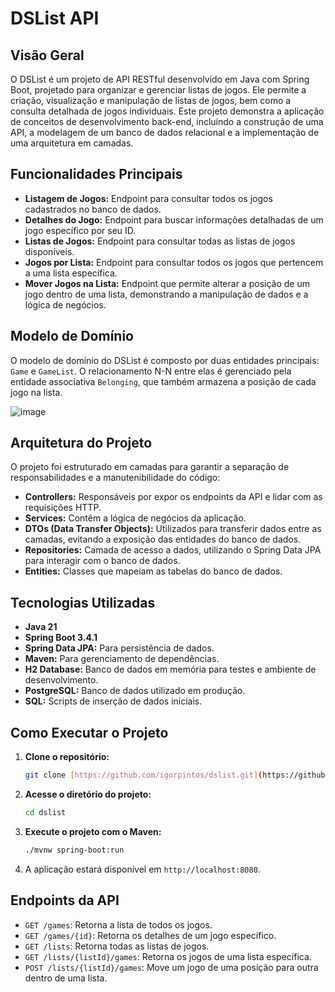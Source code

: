 # DSList API

## Visão Geral

O DSList é um projeto de API RESTful desenvolvido em Java com Spring Boot, projetado para organizar e gerenciar listas de jogos. Ele permite a criação, visualização e manipulação de listas de jogos, bem como a consulta detalhada de jogos individuais. Este projeto demonstra a aplicação de conceitos de desenvolvimento back-end, incluindo a construção de uma API, a modelagem de um banco de dados relacional e a implementação de uma arquitetura em camadas.

## Funcionalidades Principais

* **Listagem de Jogos:** Endpoint para consultar todos os jogos cadastrados no banco de dados.
* **Detalhes do Jogo:** Endpoint para buscar informações detalhadas de um jogo específico por seu ID.
* **Listas de Jogos:** Endpoint para consultar todas as listas de jogos disponíveis.
* **Jogos por Lista:** Endpoint para consultar todos os jogos que pertencem a uma lista específica.
* **Mover Jogos na Lista:** Endpoint que permite alterar a posição de um jogo dentro de uma lista, demonstrando a manipulação de dados e a lógica de negócios.

## Modelo de Domínio

O modelo de domínio do DSList é composto por duas entidades principais: `Game` e `GameList`. O relacionamento N-N entre elas é gerenciado pela entidade associativa `Belonging`, que também armazena a posição de cada jogo na lista.

![image](https://github.com/user-attachments/assets/728f0c07-5379-48f1-bbf6-60d0e60b824c)

## Arquitetura do Projeto

O projeto foi estruturado em camadas para garantir a separação de responsabilidades e a manutenibilidade do código:

* **Controllers:** Responsáveis por expor os endpoints da API e lidar com as requisições HTTP.
* **Services:** Contêm a lógica de negócios da aplicação.
* **DTOs (Data Transfer Objects):** Utilizados para transferir dados entre as camadas, evitando a exposição das entidades do banco de dados.
* **Repositories:** Camada de acesso a dados, utilizando o Spring Data JPA para interagir com o banco de dados.
* **Entities:** Classes que mapeiam as tabelas do banco de dados.

## Tecnologias Utilizadas

* **Java 21**
* **Spring Boot 3.4.1**
* **Spring Data JPA:** Para persistência de dados.
* **Maven:** Para gerenciamento de dependências.
* **H2 Database:** Banco de dados em memória para testes e ambiente de desenvolvimento.
* **PostgreSQL:** Banco de dados utilizado em produção.
* **SQL:** Scripts de inserção de dados iniciais.

## Como Executar o Projeto

1.  **Clone o repositório:**
    ```bash
    git clone [https://github.com/igorpintos/dslist.git](https://github.com/igorpintos/dslist.git)
    ```
2.  **Acesse o diretório do projeto:**
    ```bash
    cd dslist
    ```
3.  **Execute o projeto com o Maven:**
    ```bash
    ./mvnw spring-boot:run
    ```
4.  A aplicação estará disponível em `http://localhost:8080`.

## Endpoints da API

* `GET /games`: Retorna a lista de todos os jogos.
* `GET /games/{id}`: Retorna os detalhes de um jogo específico.
* `GET /lists`: Retorna todas as listas de jogos.
* `GET /lists/{listId}/games`: Retorna os jogos de uma lista específica.
* `POST /lists/{listId}/games`: Move um jogo de uma posição para outra dentro de uma lista.
  
